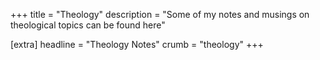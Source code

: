 +++
title = "Theology"
description = "Some of my notes and musings on theological topics can be found here"

[extra]
headline = "Theology Notes"
crumb = "theology"
+++
